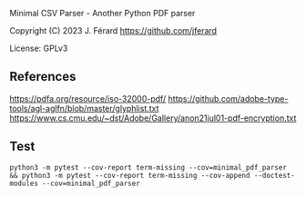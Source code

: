 Minimal CSV Parser - Another Python PDF parser

Copyright (C) 2023 J. Férard <https://github.com/jferard>

License: GPLv3


## References
https://pdfa.org/resource/iso-32000-pdf/
https://github.com/adobe-type-tools/agl-aglfn/blob/master/glyphlist.txt
https://www.cs.cmu.edu/~dst/Adobe/Gallery/anon21jul01-pdf-encryption.txt

## Test
```
python3 -m pytest --cov-report term-missing --cov=minimal_pdf_parser && python3 -m pytest --cov-report term-missing --cov-append --doctest-modules --cov=minimal_pdf_parser
```
